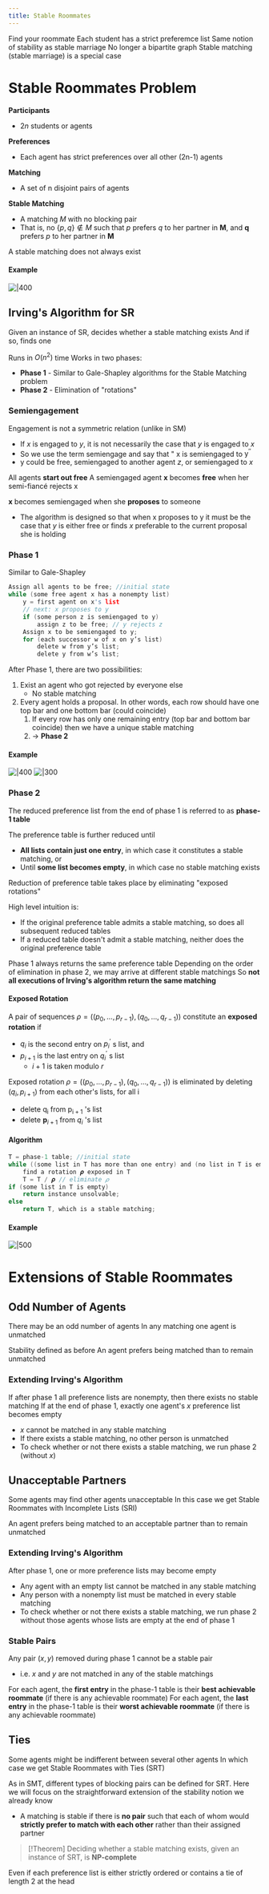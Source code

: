 ```yaml
---
title: Stable Roommates
---
```

Find your roommate
Each student has a strict preferemce list
Same notion of stability as stable marriage
No longer a bipartite graph
Stable matching (stable marriage) is a special case

# **S**table **R**oommates Problem

**Participants**
- $2 n$ students or agents

**Preferences**
- Each agent has strict preferences over all other (2n-1) agents

**Matching**
- A set of $\mathrm{n}$ disjoint pairs of agents

**Stable Matching**
- A matching $M$ with no blocking pair
- That is, no $\{p, q\} \notin M$ such that $p$ prefers $q$ to her partner in $\mathbf{M}$, and $\mathbf{q}$ prefers $p$ to her partner in $\mathbf{M}$

A stable matching does not always exist

#### Example

![|400](notes/Algorithmic%20Game%20Theory/Images/Pasted%20image%2020230314175655.png)

## Irving's Algorithm for SR

Given an instance of SR, decides whether a stable matching exists
And if so, finds one

Runs in $O(n^2)$ time
Works in two phases:
- **Phase 1** - Similar to Gale-Shapley algorithms for the Stable Matching problem
- **Phase 2** - Elimination of "rotations"

### Semiengagement
Engagement is not a symmetric relation (unlike in SM)
- If $x$ is engaged to $y$, it is not necessarily the case that $y$ is engaged to $x$
- So we use the term semiengage and say that " $\mathrm{x}$ is semiengaged to $\mathrm{y}^{\prime \prime}$
- y could be free, semiengaged to another agent $z$, or semiengaged to $x$

All agents **start out free**
A semiengaged agent $\mathbf{x}$ becomes **free** when her semi-fiancé rejects $\mathrm{x}$

$\mathbf{x}$ becomes semiengaged when she **proposes** to someone
- The algorithm is designed so that when $\mathrm{x}$ proposes to $\mathrm{y}$ it must be the case that $y$ is either free or finds $x$ preferable to the current proposal she is holding

### Phase 1
Similar to Gale-Shapley

```C
Assign all agents to be free; //initial state  
while (some free agent x has a nonempty list)  
	y = first agent on x's list  
	// next: x proposes to y  
	if (some person z is semiengaged to y)  
		assign z to be free; // y rejects z  
	Assign x to be semiengaged to y;  
	for (each successor w of x on y’s list)  
		delete w from y’s list;  
		delete y from w’s list;
```

After Phase 1, there are two possibilities:
1. Exist an agent who got rejected by everyone else
	- No stable matching
2. Every agent holds a proposal. In other words, each row should have one top bar and one bottom bar (could coincide)
	1. If every row has only one remaining entry (top bar and bottom bar coincide) then we have a unique stable matching
	2. -> **Phase 2**

#### Example
![|400](notes/Algorithmic%20Game%20Theory/Images/Pasted%20image%2020230314181447.png)
![|300](notes/Algorithmic%20Game%20Theory/Images/Pasted%20image%2020230314181527.png)

### Phase 2
The reduced preference list from the end of phase 1 is referred to as **phase-1 table**

The preference table is further reduced until
- **All lists contain just one entry**, in which case it constitutes a stable matching, or
- Until **some list becomes empty**, in which case no stable matching exists

Reduction of preference table takes place by eliminating "exposed rotations"

High level intuition is:
- If the original preference table admits a stable matching, so does all subsequent reduced tables
- If a reduced table doesn't admit a stable matching, neither does the original preference table

Phase 1 always returns the same preference table
Depending on the order of elimination in phase 2, we may arrive at different stable matchings
So **not all executions of Irving's algorithm return the same matching**

#### Exposed Rotation
A pair of sequences $\rho=\left(\left(p_0, \ldots, p_{r-1}\right),\left(q_0, \ldots, q_{r-1}\right)\right)$ constitute an **exposed rotation** if
- $q_i$ is the second entry on $p_i^{\prime}$ s list, and
- $p_{i+1}$ is the last entry on $q_i^{\prime}$ s list
	- $i+1$ is taken modulo $r$

Exposed rotation $\rho=\left(\left(p_0, \ldots, p_{r-1}\right),\left(q_0, \ldots, q_{r-1}\right)\right)$ is eliminated by deleting $\left(q_i, p_{i+1}\right)$ from each other's lists, for all $\mathrm{i}$
- delete $\mathrm{q}_{\mathrm{i}}$ from $\mathrm{p}_{\mathrm{i}+1}$ 's list
- delete $\mathbf{p}_{i+1}$ from $q_i$ 's list

#### Algorithm
```C
T = phase-1 table; //initial state  
while ((some list in T has more than one entry) and (no list in T is empty))  
	find a rotation 𝝆 exposed in T  
	T = T / 𝝆 // eliminate 𝜌  
if (some list in T is empty)  
	return instance unsolvable;  
else  
	return T, which is a stable matching;
```

#### Example
![|500](notes/Algorithmic%20Game%20Theory/Images/stable%20roommates.gif)

# Extensions of **S**table **R**oommates

## Odd Number of Agents

There may be an odd number of agents
In any matching one agent is unmatched

Stability defined as before
An agent prefers being matched than to remain unmatched

### Extending Irving's Algorithm
If after phase 1 all preference lists are nonempty, then there exists no stable matching
If at the end of phase 1, exactly one agent's $x$ preference list becomes empty
- $x$ cannot be matched in any stable matching
- If there exists a stable matching, no other person is unmatched
- To check whether or not there exists a stable matching, we run phase 2 (without $x$)

## Unacceptable Partners

Some agents may find other agents unacceptable
In this case we get Stable Roommates with Incomplete Lists (SRI)

An agent prefers being matched to an acceptable partner than to remain unmatched

### Extending Irving's Algorithm
After phase 1, one or more preference lists may become empty
- Any agent with an empty list cannot be matched in any stable matching
- Any person with a nonempty list must be matched in every stable matching
- To check whether or not there exists a stable matching, we run phase 2 without those agents whose lists are empty at the end of phase 1

### Stable Pairs
Any pair $(x,y)$ removed during phase 1 cannot be a stable pair
- i.e. $x$ and $y$ are not matched in any of the stable matchings

For each agent, the **first entry** in the phase-1 table is their **best achievable roommate** (if there is any achievable roommate)
For each agent, the **last entry** in the phase-1 table is their **worst achievable roommate** (if there is any achievable roommate)

## Ties

Some agents might be indifferent between several other agents
In which case we get Stable Roommates with Ties (SRT)

As in SMT, different types of blocking pairs can be defined for SRT. Here we will focus on the straightforward extension of the stability notion we already know  
- A matching is stable if there is **no pair** such that each of whom would **strictly prefer to match with each other** rather than their assigned partner

>[!Theorem]
>Deciding whether a stable matching exists, given an instance of SRT, is **NP-complete**

Even if each preference list is either strictly ordered or contains a tie of length 2 at the head